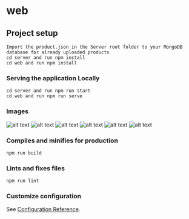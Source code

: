 # web

## Project setup
```
Import the product.json in the Server root folder to your MongoDB database for already uploaded products
cd server and run npm install
cd web and run npm install

```

### Serving the application Locally
```
cd server and run npm run start
cd web and run npm run serve
```

### Images
![alt text](https://res.cloudinary.com/razenprime/image/upload/v1644217048/Screenshot_from_2022-02-07_07-54-45_ht7rft.png)
![alt text](https://res.cloudinary.com/razenprime/image/upload/v1644217045/Screenshot_from_2022-02-07_07-55-08_ap1azy.png)
![alt text](https://res.cloudinary.com/razenprime/image/upload/v1644217044/Screenshot_from_2022-02-07_07-55-33_txirsw.png)
![alt text](https://res.cloudinary.com/razenprime/image/upload/v1644217044/Screenshot_from_2022-02-07_07-55-58_czvng9.png)
![alt text](https://res.cloudinary.com/razenprime/image/upload/v1644217387/Screenshot_from_2022-02-07_08-02-51_gwpkfr.png)
![alt text](https://res.cloudinary.com/razenprime/image/upload/v1644217386/Screenshot_from_2022-02-07_08-02-35_mmefre.png)



### Compiles and minifies for production
```
npm run build
```

### Lints and fixes files
```
npm run lint
```

### Customize configuration
See [Configuration Reference](https://cli.vuejs.org/config/).
